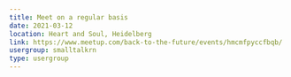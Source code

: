 ```yaml
---
title: Meet on a regular basis
date: 2021-03-12
location: Heart and Soul, Heidelberg
link: https://www.meetup.com/back-to-the-future/events/hmcmfpyccfbqb/
usergroup: smalltalkrn
type: usergroup
---
```

